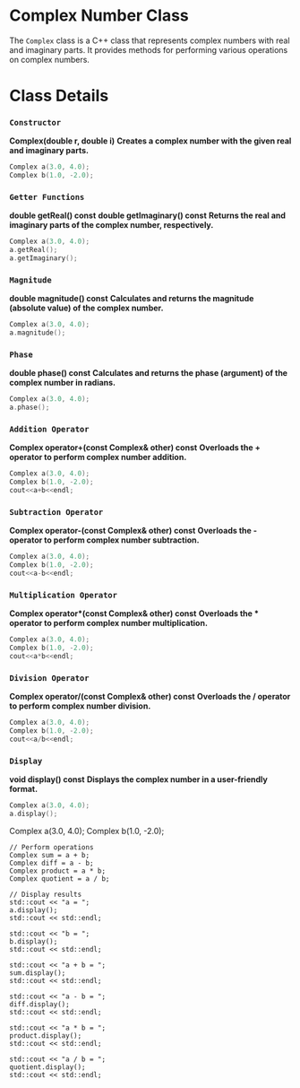 # Complex Number Class

The `Complex` class is a C++ class that represents complex numbers with real and imaginary parts. It provides methods for performing various operations on complex numbers.

# Class Details

### `Constructor`
**Complex(double r, double i)**
**Creates a complex number with the given real and imaginary parts.**
```cpp
Complex a(3.0, 4.0);
Complex b(1.0, -2.0);
```



### `Getter Functions`

**double getReal() const**
**double getImaginary() const**
**Returns the real and imaginary parts of the complex number, respectively.**
```cpp
Complex a(3.0, 4.0);
a.getReal();
a.getImaginary();
```


### `Magnitude`
**double magnitude() const**
**Calculates and returns the magnitude (absolute value) of the complex number.**
```cpp
Complex a(3.0, 4.0);
a.magnitude();
```


### `Phase`
**double phase() const**
**Calculates and returns the phase (argument) of the complex number in radians.**
```cpp
Complex a(3.0, 4.0);
a.phase();
```


### `Addition Operator`
**Complex operator+(const Complex& other) const**
**Overloads the + operator to perform complex number addition.**
```cpp
Complex a(3.0, 4.0);
Complex b(1.0, -2.0);
cout<<a+b<<endl;

```


### `Subtraction Operator`
**Complex operator-(const Complex& other) const**
**Overloads the - operator to perform complex number subtraction.**
```cpp
Complex a(3.0, 4.0);
Complex b(1.0, -2.0);
cout<<a-b<<endl;

```


### `Multiplication Operator`
__Complex operator*(const Complex& other) const__
**Overloads the * operator to perform complex number multiplication.**
```cpp
Complex a(3.0, 4.0);
Complex b(1.0, -2.0);
cout<<a*b<<endl;
```


### `Division Operator`
__Complex operator/(const Complex& other) const__
**Overloads the / operator to perform complex number division.**
```cpp
Complex a(3.0, 4.0);
Complex b(1.0, -2.0);
cout<<a/b<<endl;
```


### `Display`
**void display() const**
**Displays the complex number in a user-friendly format.**
```cpp
Complex a(3.0, 4.0);
a.display();
```











Complex a(3.0, 4.0);
    Complex b(1.0, -2.0);

    // Perform operations
    Complex sum = a + b;
    Complex diff = a - b;
    Complex product = a * b;
    Complex quotient = a / b;

    // Display results
    std::cout << "a = ";
    a.display();
    std::cout << std::endl;

    std::cout << "b = ";
    b.display();
    std::cout << std::endl;

    std::cout << "a + b = ";
    sum.display();
    std::cout << std::endl;

    std::cout << "a - b = ";
    diff.display();
    std::cout << std::endl;

    std::cout << "a * b = ";
    product.display();
    std::cout << std::endl;

    std::cout << "a / b = ";
    quotient.display();
    std::cout << std::endl;
